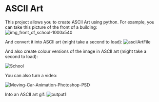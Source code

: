# ASCII Art
This project allows you to create ASCII Art using python. For example, you can take this picture of the front of a building:
![img_front_of_school-1000x540](https://github.com/DavidBlairs/ASCII_Art/assets/54111529/baeed792-7d36-4dde-a3ee-2ca42dc7733b)

And convert it into ASCII art (might take a second to load):
![asciiArtFile](https://github.com/DavidBlairs/ASCII_Art/assets/54111529/49e26210-4e3b-4252-b769-94b56f496044)

And also create colour versions of the image in 
ASCII art (might take a second to load):

![School](https://github.com/DavidBlairs/ASCII_Art/assets/54111529/753c3668-595b-4a3c-8cc9-61b0f23f34fb)

You can also turn a video:

![Moving-Car-Animation-Photoshop-PSD](https://github.com/DavidBlairs/ASCII_Art/assets/54111529/9ec95e3d-accb-4b4d-b9c0-d19f918b022a)

Into an ASCII art gif:
![output1](https://github.com/DavidBlairs/ASCII_Art/assets/54111529/49b149e3-fb16-464b-8b31-cf621bd56353)
